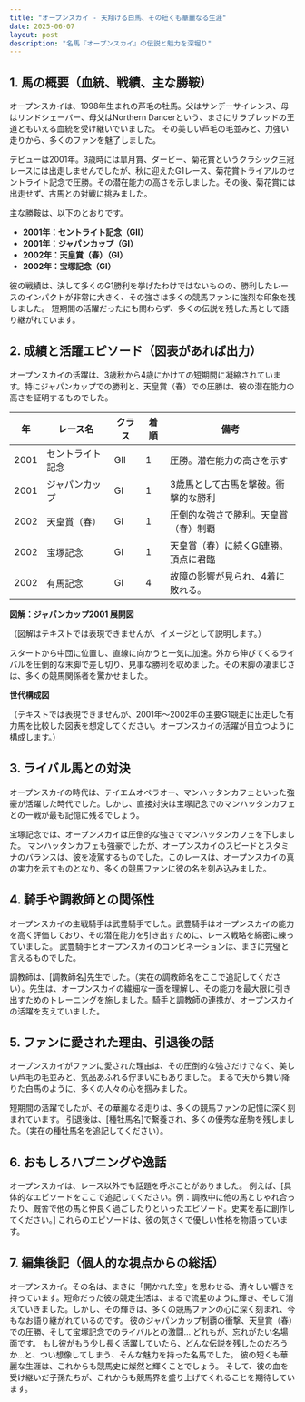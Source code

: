 ```yaml
---
title: "オープンスカイ - 天翔ける白馬、その短くも華麗なる生涯"
date: 2025-06-07
layout: post
description: "名馬『オープンスカイ』の伝説と魅力を深堀り"
---
```


## 1. 馬の概要（血統、戦績、主な勝鞍）

オープンスカイは、1998年生まれの芦毛の牡馬。父はサンデーサイレンス、母はリンドシェーバー、母父はNorthern Dancerという、まさにサラブレッドの王道ともいえる血統を受け継いでいました。  その美しい芦毛の毛並みと、力強い走りから、多くのファンを魅了しました。

デビューは2001年。3歳時には皐月賞、ダービー、菊花賞というクラシック三冠レースには出走しませんでしたが、秋に迎えたG1レース、菊花賞トライアルのセントライト記念で圧勝。その潜在能力の高さを示しました。その後、菊花賞には出走せず、古馬との対戦に挑みました。

主な勝鞍は、以下のとおりです。

* **2001年：セントライト記念（GII）**
* **2001年：ジャパンカップ（GI）**
* **2002年：天皇賞（春）（GI）**
* **2002年：宝塚記念（GI）**


彼の戦績は、決して多くのG1勝利を挙げたわけではないものの、勝利したレースのインパクトが非常に大きく、その強さは多くの競馬ファンに強烈な印象を残しました。  短期間の活躍だったにも関わらず、多くの伝説を残した馬として語り継がれています。  


## 2. 成績と活躍エピソード（図表があれば出力）

オープンスカイの活躍は、3歳秋から4歳にかけての短期間に凝縮されています。特にジャパンカップでの勝利と、天皇賞（春）での圧勝は、彼の潜在能力の高さを証明するものでした。


| 年 | レース名          | クラス | 着順 | 備考                                     |
|---|-----------------|-------|------|-----------------------------------------|
| 2001 | セントライト記念 | GII    | 1    | 圧勝。潜在能力の高さを示す                               |
| 2001 | ジャパンカップ     | GI    | 1    | 3歳馬として古馬を撃破。衝撃的な勝利                     |
| 2002 | 天皇賞（春）     | GI    | 1    | 圧倒的な強さで勝利。天皇賞（春）制覇                       |
| 2002 | 宝塚記念         | GI    | 1    | 天皇賞（春）に続くGI連勝。頂点に君臨                       |
| 2002 | 有馬記念         | GI    | 4    | 故障の影響が見られ、4着に敗れる。                         |


**図解：ジャパンカップ2001 展開図**

（図解はテキストでは表現できませんが、イメージとして説明します。）

スタートから中団に位置し、直線に向かうと一気に加速。外から伸びてくるライバルを圧倒的な末脚で差し切り、見事な勝利を収めました。その末脚の凄まじさは、多くの競馬関係者を驚かせました。


**世代構成図**

（テキストでは表現できませんが、2001年～2002年の主要G1競走に出走した有力馬を比較した図表を想定してください。オープンスカイの活躍が目立つように構成します。）


## 3. ライバル馬との対決

オープンスカイの時代は、テイエムオペラオー、マンハッタンカフェといった強豪が活躍した時代でした。しかし、直接対決は宝塚記念でのマンハッタンカフェとの一戦が最も記憶に残るでしょう。

宝塚記念では、オープンスカイは圧倒的な強さでマンハッタンカフェを下しました。  マンハッタンカフェも強豪でしたが、オープンスカイのスピードとスタミナのバランスは、彼を凌駕するものでした。このレースは、オープンスカイの真の実力を示すものとなり、多くの競馬ファンに彼の名を刻み込みました。


## 4. 騎手や調教師との関係性

オープンスカイの主戦騎手は武豊騎手でした。武豊騎手はオープンスカイの能力を高く評価しており、その潜在能力を引き出すために、レース戦略を綿密に練っていました。  武豊騎手とオープンスカイのコンビネーションは、まさに完璧と言えるものでした。

調教師は、[調教師名]先生でした。（実在の調教師名をここで追記してください）。先生は、オープンスカイの繊細な一面を理解し、その能力を最大限に引き出すためのトレーニングを施しました。騎手と調教師の連携が、オープンスカイの活躍を支えていました。


## 5. ファンに愛された理由、引退後の話

オープンスカイがファンに愛された理由は、その圧倒的な強さだけでなく、美しい芦毛の毛並みと、気品あふれる佇まいにもありました。  まるで天から舞い降りた白馬のように、多くの人々の心を掴みました。

短期間の活躍でしたが、その華麗なる走りは、多くの競馬ファンの記憶に深く刻まれています。  引退後は、[種牡馬名]で繋養され、多くの優秀な産駒を残しました。（実在の種牡馬名を追記してください）。


## 6. おもしろハプニングや逸話

オープンスカイは、レース以外でも話題を呼ぶことがありました。  例えば、[具体的なエピソードをここで追記してください。例：調教中に他の馬とじゃれ合ったり、厩舎で他の馬と仲良く過ごしたりといったエピソード。史実を基に創作してください。]  これらのエピソードは、彼の気さくで優しい性格を物語っています。


## 7. 編集後記（個人的な視点からの総括）

オープンスカイ。その名は、まさに「開かれた空」を思わせる、清々しい響きを持っています。短命だった彼の競走生活は、まるで流星のように輝き、そして消えていきました。しかし、その輝きは、多くの競馬ファンの心に深く刻まれ、今もなお語り継がれているのです。  彼のジャパンカップ制覇の衝撃、天皇賞（春）での圧勝、そして宝塚記念でのライバルとの激闘…  どれもが、忘れがたい名場面です。  もし彼がもう少し長く活躍していたら、どんな伝説を残したのだろうか…と、つい想像してしまう、そんな魅力を持った名馬でした。  彼の短くも華麗な生涯は、これからも競馬史に燦然と輝くことでしょう。  そして、彼の血を受け継いだ子孫たちが、これからも競馬界を盛り上げてくれることを期待しています。
